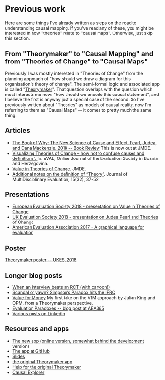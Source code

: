 # Previous work

Here are some things I've already written as steps on the road to understanding causal mapping. If you've read any of these, you might be interested in how "theories" relate to "causal maps". Otherwise, just skip this section.

## From "Theorymaker" to "Causal Mapping" and from "Theories of Change" to "Causal Maps"

Previously I was mostly interested in "Theories of Change" from the planning approach of "how should we draw a diagram for this organisation's theory of change". The semi-formal logic and associated app is called "[Theorymaker](http://theorymaker.info)". That question overlaps with the question which most interests me now: "how should we encode this causal statement", and I believe the first is anyway just a special case of the second. So I've previously written about "Theories" as models of causal reality, now I'm referring to them as "Causal Maps" -- it comes to pretty much the same thing.

## Articles

- [The Book of Why: The New Science of Cause and Effect. Pearl, 
Judea, and Dana Mackenzie. 2018 -- Book Review](http://journals.sfu.ca/jmde/index.php/jmde_1/article/view/507) This is now out at JMDE.
- [Visualizing Theories of Change – how not to confuse causes and definitions”. ](https://www.elval.org/en/vizualizaciji-teorije-promjene-kako-razlikovati-uzroke-i-definicije/) In: eVAL, Online Journal of the Evaluation Society in Bosnia and Herzegovina.
- [Value in Theories of Change](https://www.researchgate.net/publication/325880687_Theories_of_Change_making_value_explicit). JMDE.
- [Additional notes on the definition of “Theory”](http://journals.sfu.ca/jmde/index.php/jmde_1/article/view/561). Journal of MultiDisciplinary Evaluation, 15(32), 37-52

## Presentations

- [European Evaluation Society 2018 - presentation on Value in Theories of Change](https://drive.google.com/file/d/1FdiOs85iZCqZU6MdU3Lb5kgDOxq36G3b/view?usp=sharing)
- [UK Evaluation Society 2018 - presentation on Judea Pearl and Theories of Change](https://drive.google.com/file/d/1A2gIYmechpCot2QQc0TRWGlFg9r4jsz4/view?usp=sharing)
- [American Evaluation Association 2017 - A graphical language for evaluation](http://comm.eval.org/viewdocument/theorymaker-a-graphical-language)

## Poster

[Theorymaker poster -- UKES, 2018](https://drive.google.com/file/d/1_mlzD4sF9xCl7PYd0kuyBYKBWHmzFINZ/view?usp=sharing)

## Longer blog posts

- [When an interview beats an RCT (with cartoon!)](http://www.pogol.net/public/article-evidence.html)
- [Scandal or yawn? Simpson’s Paradox hits the IFRC](http://www.pogol.net/_ideas/posts/2019-01-14-scandal-or-yawn-simpsons-paradox-hits-the-ifrc/)
- [Value for Money](http://pogol.net/public/article-equity.html) My first take on the VfM approach by Julian King and OPM, from a Theorymaker perspective.
- [Evaluation Paradoxes -- blog post at AEA365](https://aea365.org/blog/theories-of-eval-tig-week-evaluation-paradoxes-by-steve-powell/)
- [Various posts on LinkedIn](https://www.linkedin.com/in/stevepowell99/detail/recent-activity/posts/)


## Resources and apps

- [The new app (online version, somewhat behind the development version)](https://stevepowell.shinyapps.io/TMV-Theorymaker-visnetwork/)
- [The app at GitHub](https://github.com/stevepowell99/causal-mapping)
- [Slides](http://slides.theorymaker.info)
- [the original Theorymaker app](http:theorymaker.info)
- [Help for the original Theorymaker](http://help.theorymaker.info)
- [Causal Explorer](https://stevepowell.shinyapps.io/CausalExplorer/)

